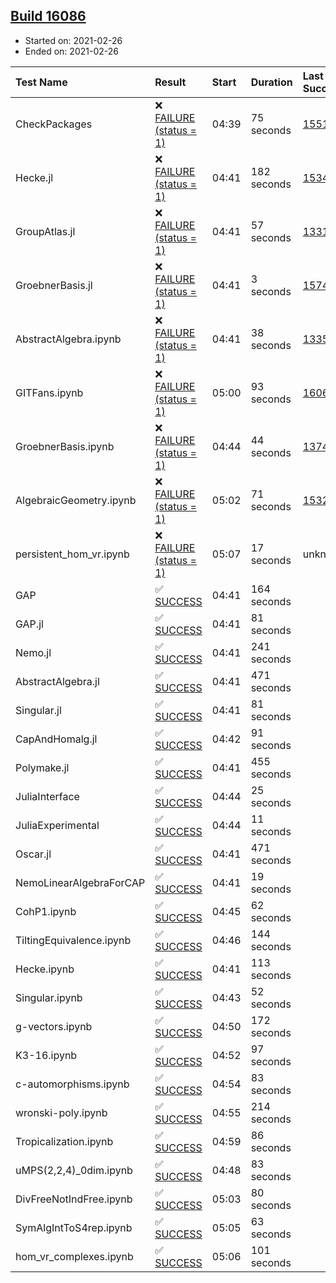 ## [Build 16086](https://oscarci.mathematik.uni-kl.de/job/oscar/16086/)

* Started on: 2021-02-26
* Ended on: 2021-02-26

| Test Name    | Result | Start | Duration | Last Success | First Failure |
|:-------------|:-------|:------|:---------|:-------------|:--------------|
| CheckPackages | ❌ [FAILURE (status = 1)](https://oscarci.mathematik.uni-kl.de/job/oscar/16086/artifact/logs/build-16086/CheckPackages.log) | 04:39 | 75 seconds | [15514](https://oscarci.mathematik.uni-kl.de/job/oscar/15514/) | [15515](https://oscarci.mathematik.uni-kl.de/job/oscar/15515/) |
| Hecke.jl | ❌ [FAILURE (status = 1)](https://oscarci.mathematik.uni-kl.de/job/oscar/16086/artifact/logs/build-16086/Hecke.jl.log) | 04:41 | 182 seconds | [15344](https://oscarci.mathematik.uni-kl.de/job/oscar/15344/) | [15348](https://oscarci.mathematik.uni-kl.de/job/oscar/15348/) |
| GroupAtlas.jl | ❌ [FAILURE (status = 1)](https://oscarci.mathematik.uni-kl.de/job/oscar/16086/artifact/logs/build-16086/GroupAtlas.jl.log) | 04:41 | 57 seconds | [13311](https://oscarci.mathematik.uni-kl.de/job/oscar/13311/) | [13312](https://oscarci.mathematik.uni-kl.de/job/oscar/13312/) |
| GroebnerBasis.jl | ❌ [FAILURE (status = 1)](https://oscarci.mathematik.uni-kl.de/job/oscar/16086/artifact/logs/build-16086/GroebnerBasis.jl.log) | 04:41 | 3 seconds | [15745](https://oscarci.mathematik.uni-kl.de/job/oscar/15745/) | [15746](https://oscarci.mathematik.uni-kl.de/job/oscar/15746/) |
| AbstractAlgebra.ipynb | ❌ [FAILURE (status = 1)](https://oscarci.mathematik.uni-kl.de/job/oscar/16086/artifact/logs/build-16086/AbstractAlgebra.ipynb.log) | 04:41 | 38 seconds | [13355](https://oscarci.mathematik.uni-kl.de/job/oscar/13355/) | [13356](https://oscarci.mathematik.uni-kl.de/job/oscar/13356/) |
| GITFans.ipynb | ❌ [FAILURE (status = 1)](https://oscarci.mathematik.uni-kl.de/job/oscar/16086/artifact/logs/build-16086/GITFans.ipynb.log) | 05:00 | 93 seconds | [16068](https://oscarci.mathematik.uni-kl.de/job/oscar/16068/) | [16069](https://oscarci.mathematik.uni-kl.de/job/oscar/16069/) |
| GroebnerBasis.ipynb | ❌ [FAILURE (status = 1)](https://oscarci.mathematik.uni-kl.de/job/oscar/16086/artifact/logs/build-16086/GroebnerBasis.ipynb.log) | 04:44 | 44 seconds | [13748](https://oscarci.mathematik.uni-kl.de/job/oscar/13748/) | [13749](https://oscarci.mathematik.uni-kl.de/job/oscar/13749/) |
| AlgebraicGeometry.ipynb | ❌ [FAILURE (status = 1)](https://oscarci.mathematik.uni-kl.de/job/oscar/16086/artifact/logs/build-16086/AlgebraicGeometry.ipynb.log) | 05:02 | 71 seconds | [15322](https://oscarci.mathematik.uni-kl.de/job/oscar/15322/) | [15323](https://oscarci.mathematik.uni-kl.de/job/oscar/15323/) |
| persistent_hom_vr.ipynb | ❌ [FAILURE (status = 1)](https://oscarci.mathematik.uni-kl.de/job/oscar/16086/artifact/logs/build-16086/persistent_hom_vr.ipynb.log) | 05:07 | 17 seconds | unknown | unknown |
| GAP | ✅ [SUCCESS](https://oscarci.mathematik.uni-kl.de/job/oscar/16086/artifact/logs/build-16086/GAP.log) | 04:41 | 164 seconds |  |  |
| GAP.jl | ✅ [SUCCESS](https://oscarci.mathematik.uni-kl.de/job/oscar/16086/artifact/logs/build-16086/GAP.jl.log) | 04:41 | 81 seconds |  |  |
| Nemo.jl | ✅ [SUCCESS](https://oscarci.mathematik.uni-kl.de/job/oscar/16086/artifact/logs/build-16086/Nemo.jl.log) | 04:41 | 241 seconds |  |  |
| AbstractAlgebra.jl | ✅ [SUCCESS](https://oscarci.mathematik.uni-kl.de/job/oscar/16086/artifact/logs/build-16086/AbstractAlgebra.jl.log) | 04:41 | 471 seconds |  |  |
| Singular.jl | ✅ [SUCCESS](https://oscarci.mathematik.uni-kl.de/job/oscar/16086/artifact/logs/build-16086/Singular.jl.log) | 04:41 | 81 seconds |  |  |
| CapAndHomalg.jl | ✅ [SUCCESS](https://oscarci.mathematik.uni-kl.de/job/oscar/16086/artifact/logs/build-16086/CapAndHomalg.jl.log) | 04:42 | 91 seconds |  |  |
| Polymake.jl | ✅ [SUCCESS](https://oscarci.mathematik.uni-kl.de/job/oscar/16086/artifact/logs/build-16086/Polymake.jl.log) | 04:41 | 455 seconds |  |  |
| JuliaInterface | ✅ [SUCCESS](https://oscarci.mathematik.uni-kl.de/job/oscar/16086/artifact/logs/build-16086/JuliaInterface.log) | 04:44 | 25 seconds |  |  |
| JuliaExperimental | ✅ [SUCCESS](https://oscarci.mathematik.uni-kl.de/job/oscar/16086/artifact/logs/build-16086/JuliaExperimental.log) | 04:44 | 11 seconds |  |  |
| Oscar.jl | ✅ [SUCCESS](https://oscarci.mathematik.uni-kl.de/job/oscar/16086/artifact/logs/build-16086/Oscar.jl.log) | 04:41 | 471 seconds |  |  |
| NemoLinearAlgebraForCAP | ✅ [SUCCESS](https://oscarci.mathematik.uni-kl.de/job/oscar/16086/artifact/logs/build-16086/NemoLinearAlgebraForCAP.log) | 04:41 | 19 seconds |  |  |
| CohP1.ipynb | ✅ [SUCCESS](https://oscarci.mathematik.uni-kl.de/job/oscar/16086/artifact/logs/build-16086/CohP1.ipynb.log) | 04:45 | 62 seconds |  |  |
| TiltingEquivalence.ipynb | ✅ [SUCCESS](https://oscarci.mathematik.uni-kl.de/job/oscar/16086/artifact/logs/build-16086/TiltingEquivalence.ipynb.log) | 04:46 | 144 seconds |  |  |
| Hecke.ipynb | ✅ [SUCCESS](https://oscarci.mathematik.uni-kl.de/job/oscar/16086/artifact/logs/build-16086/Hecke.ipynb.log) | 04:41 | 113 seconds |  |  |
| Singular.ipynb | ✅ [SUCCESS](https://oscarci.mathematik.uni-kl.de/job/oscar/16086/artifact/logs/build-16086/Singular.ipynb.log) | 04:43 | 52 seconds |  |  |
| g-vectors.ipynb | ✅ [SUCCESS](https://oscarci.mathematik.uni-kl.de/job/oscar/16086/artifact/logs/build-16086/g-vectors.ipynb.log) | 04:50 | 172 seconds |  |  |
| K3-16.ipynb | ✅ [SUCCESS](https://oscarci.mathematik.uni-kl.de/job/oscar/16086/artifact/logs/build-16086/K3-16.ipynb.log) | 04:52 | 97 seconds |  |  |
| c-automorphisms.ipynb | ✅ [SUCCESS](https://oscarci.mathematik.uni-kl.de/job/oscar/16086/artifact/logs/build-16086/c-automorphisms.ipynb.log) | 04:54 | 83 seconds |  |  |
| wronski-poly.ipynb | ✅ [SUCCESS](https://oscarci.mathematik.uni-kl.de/job/oscar/16086/artifact/logs/build-16086/wronski-poly.ipynb.log) | 04:55 | 214 seconds |  |  |
| Tropicalization.ipynb | ✅ [SUCCESS](https://oscarci.mathematik.uni-kl.de/job/oscar/16086/artifact/logs/build-16086/Tropicalization.ipynb.log) | 04:59 | 86 seconds |  |  |
| uMPS(2,2,4)_0dim.ipynb | ✅ [SUCCESS](https://oscarci.mathematik.uni-kl.de/job/oscar/16086/artifact/logs/build-16086/uMPS-2-2-4-_0dim.ipynb.log) | 04:48 | 83 seconds |  |  |
| DivFreeNotIndFree.ipynb | ✅ [SUCCESS](https://oscarci.mathematik.uni-kl.de/job/oscar/16086/artifact/logs/build-16086/DivFreeNotIndFree.ipynb.log) | 05:03 | 80 seconds |  |  |
| SymAlgIntToS4rep.ipynb | ✅ [SUCCESS](https://oscarci.mathematik.uni-kl.de/job/oscar/16086/artifact/logs/build-16086/SymAlgIntToS4rep.ipynb.log) | 05:05 | 63 seconds |  |  |
| hom_vr_complexes.ipynb | ✅ [SUCCESS](https://oscarci.mathematik.uni-kl.de/job/oscar/16086/artifact/logs/build-16086/hom_vr_complexes.ipynb.log) | 05:06 | 101 seconds |  |  |
